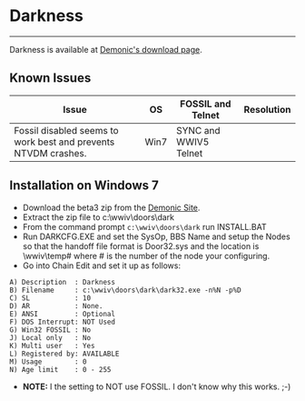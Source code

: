 # Darkness
***

Darkness is available at [Demonic's download page](http://www.demonic.net/files.php?id=2).

## Known Issues
Issue | OS | FOSSIL and Telnet | Resolution
--- | --- | --- | ---
Fossil disabled seems to work best and prevents NTVDM crashes. | Win7 | SYNC and WWIV5 Telnet | 


## Installation on Windows 7

* Download the beta3 zip from the [Demonic Site](http://www.demonic.net/files.php?id=2).
* Extract the zip file to c:\wwiv\doors\dark
* From the command prompt ```c:\wwiv\doors\dark``` run INSTALL.BAT
* Run DARKCFG.EXE and set the SysOp, BBS Name and setup the Nodes so that the handoff file format is Door32.sys and the location is \wwiv\temp# where # is the number of the node your configuring.
* Go into Chain Edit and set it up as follows:
```
A) Description  : Darkness
B) Filename     : c:\wwiv\doors\dark\dark32.exe -n%N -p%D
C) SL           : 10
D) AR           : None.
E) ANSI         : Optional
F) DOS Interrupt: NOT Used
G) Win32 FOSSIL : No
J) Local only   : No
K) Multi user   : Yes
L) Registered by: AVAILABLE
M) Usage        : 0
N) Age limit    : 0 - 255                                           
```
* **NOTE:** I the setting to NOT use FOSSIL. I don't know why this works. ;-)
